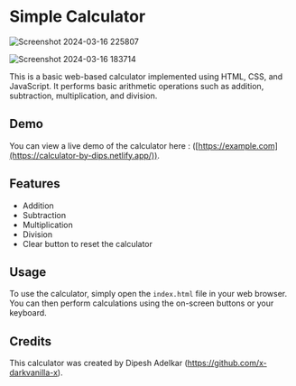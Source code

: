 # Simple Calculator

![Screenshot 2024-03-16 225807](https://github.com/x-darkvanilla-x/simple-calculator/assets/122479676/63bd4a2c-e5ed-4f1a-8dc7-574e2d5c9321)

![Screenshot 2024-03-16 183714](https://github.com/x-darkvanilla-x/simple-calculator/assets/122479676/da60669e-b9b4-47de-825a-7b1369fe5325)


This is a basic web-based calculator implemented using HTML, CSS, and JavaScript. It performs basic arithmetic operations such as addition, subtraction, multiplication, and division.

## Demo

You can view a live demo of the calculator here : ([https://example.com](https://calculator-by-dips.netlify.app/)).

## Features

- Addition
- Subtraction
- Multiplication
- Division
- Clear button to reset the calculator

## Usage

To use the calculator, simply open the `index.html` file in your web browser. You can then perform calculations using the on-screen buttons or your keyboard.


## Credits

This calculator was created by Dipesh Adelkar (https://github.com/x-darkvanilla-x).
